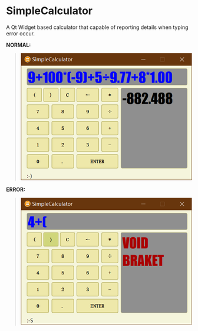 # SimpleCalculator
A Qt Widget based calculator that capable of reporting details when typing error occur.<br/>

**NORMAL:**

>![SimpleCalculator](https://github.com/neroransom/SimpleCalculator/blob/master/sample0.png "smile")

**ERROR:**

>![SimpleCalculator](https://github.com/neroransom/SimpleCalculator/blob/master/sample1.png "hmmm")
